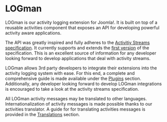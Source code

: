 # LOGman

LOGman is our activity logging extension for Joomla!. It is built on top of a reusable activities component that exposes an API for developing powerful activity aware applications.

The API was greatly inspired and fully adheres to the [Activitiy Streams specification](http://activitystrea.ms/). It currently supports and extends the [first version](http://activitystrea.ms/specs/json/1.0/) of the specification. This is an excellent source of information for any developer looking forward to develop applications that deal with activity streams.  

LOGman allows 3rd party developers to integrate their extensions into the activity logging system with ease. For this end, a complete and comprehensive guide is made available under the [Plugins](logman/plugins/README.md) section. Additionally, any developer looking forward to develop LOGman integrations is encouraged to take a look at the activity streams specification.

All LOGman activity messages may be translated to other languages. Internationalization of activity messages is made possible thanks to our activities translator. A guide for for translating activities messages is provided in the [Translations](logman/translations.md) section.